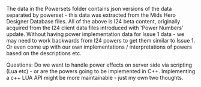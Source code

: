 The data in the Powersets folder contains json versions of the data separated by powerset - this data was extracted from the Mids Hero Designer Database files.
All of the above is I24 beta content, originally acquired from the I24 client data files introduced with 'Power Numbers' update.
Without having power implementation data for Issue 1 data - we may need to work backwards from I24 powers to get them similar to Issue 1.
Or even come up with our own implementations / interpretations of powers based on the descriptions etc.


Questions:
Do we want to handle power effects on server side via scripting (Lua etc) - or are the powers going to be implemented in C++.
Implementing a c++ LUA API might be more maintainable - just my own two thoughts.
